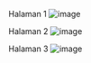 Halaman 1
![image](https://github.com/user-attachments/assets/019f4b0f-d3aa-46be-a236-045013bbbbac)

Halaman 2
![image](https://github.com/user-attachments/assets/fc16b99a-3bcd-4128-a30a-e132b2a5e09a)

Halaman 3
![image](https://github.com/user-attachments/assets/12a12757-99de-4709-89cf-6e71ba385f74)
